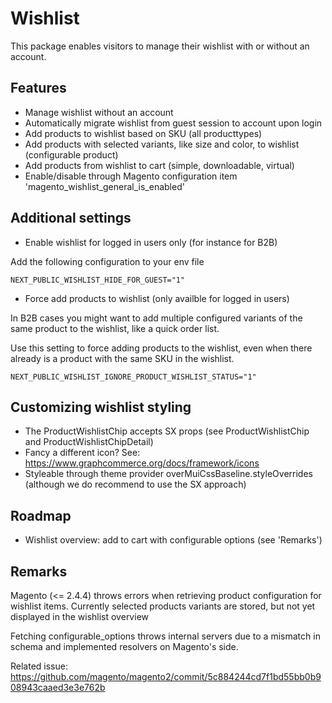 # Wishlist

This package enables visitors to manage their wishlist with or without an
account.

## Features

- Manage wishlist without an account
- Automatically migrate wishlist from guest session to account upon login
- Add products to wishlist based on SKU (all producttypes)
- Add products with selected variants, like size and color, to wishlist
  (configurable product)
- Add products from wishlist to cart (simple, downloadable, virtual)
- Enable/disable through Magento configuration item
  'magento_wishlist_general_is_enabled'

## Additional settings

- Enable wishlist for logged in users only (for instance for B2B)

Add the following configuration to your env file

```
NEXT_PUBLIC_WISHLIST_HIDE_FOR_GUEST="1"
```

- Force add products to wishlist (only availble for logged in users)

In B2B cases you might want to add multiple configured variants of the same
product to the wishlist, like a quick order list.

Use this setting to force adding products to the wishlist, even when there
already is a product with the same SKU in the wishlist.

```
NEXT_PUBLIC_WISHLIST_IGNORE_PRODUCT_WISHLIST_STATUS="1"
```

## Customizing wishlist styling

- The ProductWishlistChip accepts SX props (see ProductWishlistChip and
  ProductWishlistChipDetail)
- Fancy a different icon? See:
  https://www.graphcommerce.org/docs/framework/icons
- Styleable through theme provider overMuiCssBaseline.styleOverrides (although
  we do recommend to use the SX approach)

## Roadmap

- Wishlist overview: add to cart with configurable options (see 'Remarks')

## Remarks

Magento (<= 2.4.4) throws errors when retrieving product configuration for
wishlist items. Currently selected products variants are stored, but not yet
displayed in the wishlist overview

Fetching configurable_options throws internal servers due to a mismatch in
schema and implemented resolvers on Magento's side.

Related issue:
https://github.com/magento/magento2/commit/5c884244cd7f1bd55bb0b908943caaed3e3e762b
